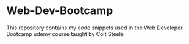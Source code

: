 # Web-Dev-Bootcamp
This repository contains my code snippets used in the Web Developer Bootcamp udemy course taught by Colt Steele
